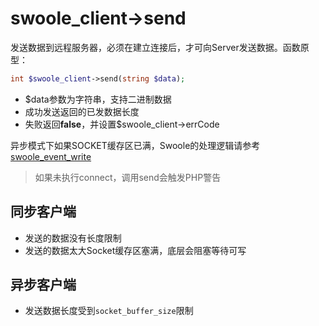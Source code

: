 # swoole_client->send

发送数据到远程服务器，必须在建立连接后，才可向Server发送数据。函数原型：
```php
int $swoole_client->send(string $data);
```

* $data参数为字符串，支持二进制数据  
* 成功发送返回的已发数据长度  
* 失败返回**false**，并设置$swoole_client->errCode

异步模式下如果SOCKET缓存区已满，Swoole的处理逻辑请参考 [swoole_event_write](/wiki/page/372.html) 

> 如果未执行connect，调用send会触发PHP警告

同步客户端
------
* 发送的数据没有长度限制
* 发送的数据太大Socket缓存区塞满，底层会阻塞等待可写

异步客户端
----
* 发送数据长度受到`socket_buffer_size`限制
